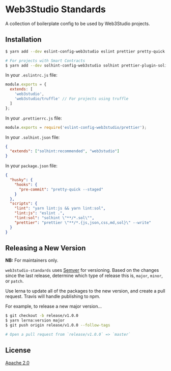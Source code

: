 # Web3Studio Standards

A collection of boilerplate config to be used by Web3Studio projects.

## Installation

```bash
$ yarn add --dev eslint-config-web3studio eslint prettier pretty-quick husky

# For projects with Smart Contracts
$ yarn add --dev solhint-config-web3studio solhint prettier-plugin-solidity
```

In your `.eslintrc.js` file:

```js
module.exports = {
  extends: [
    'web3studio',
    'web3studio/truffle' // For projects using truffle
  ]
};
```

In your `.prettierrc.js` file:

```js
module.exports = require('eslint-config-web3studio/prettier');
```

In your `.solhint.json` file:

```json
{
  "extends": ["solhint:recommended", "web3studio"]
}
```

In your `package.json` file:

```json
{
  "husky": {
    "hooks": {
      "pre-commit": "pretty-quick --staged"
    }
  },
  "scripts": {
    "lint": "yarn lint:js && yarn lint:sol",
    "lint:js": "eslint .",
    "lint:sol": "solhint \"**/*.sol\"",
    "prettier": "prettier \"**/*.{js,json,css,md,sol}\" --write"
  }
}
```

## Releasing a New Version

**NB:** For maintainers only.

`web3studio-standards` uses [Semver](https://semver.org/) for versioning.
Based on the changes since the last release, determine which type of
release this is, `major`, `minor`, or `patch`.

Use lerna to update all of the packages to the new version, and create a pull
request. Travis will handle publishing to npm.

For example, to release a new major version...

```bash
$ git checkout -b release/v1.0.0
$ yarn lerna:version major
$ git push origin release/v1.0.0 --follow-tags

# Open a pull request from `release/v1.0.0` => `master`
```

## License

[Apache 2.0](LICENSE)
